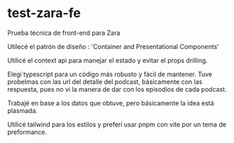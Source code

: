 # test-zara-fe

Prueba técnica de front-end para Zara

Utilecé el patrón de diseño : 'Container and Presentational Components'

Utilicé el context api para manejar el estado y evitar el props drilling.

Elegí typescript para un código más robusto y fácil de mantener.
Tuve probelmas con las url del detalle del podcast, básicamente con las respuesta, pues no vi la manera de dar con los episodios de cada podcast.

Trabajé en base a los datos que obtuve, pero básicamente la idea está plasmada.

Utilicé tailwind para los estilos y preferí usar pnpm con vite por un tema de preformance.
